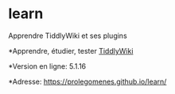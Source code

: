 # learn

Apprendre TiddlyWiki et ses plugins

*Apprendre, étudier, tester  [TiddlyWiki](https://tiddlywiki.com/)

*Version en ligne: 5.1.16

*Adresse: https://prolegomenes.github.io/learn/
